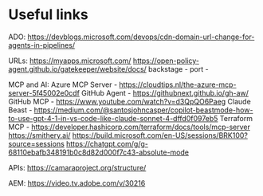 <h1>Useful links</h1>

ADO:
https://devblogs.microsoft.com/devops/cdn-domain-url-change-for-agents-in-pipelines/

URLs:
https://myapps.microsoft.com/
https://open-policy-agent.github.io/gatekeeper/website/docs/
backstage - 
port - 


MCP and AI:
Azure MCP Server - https://cloudtips.nl/the-azure-mcp-server-5f45002e0cdf
GitHub Agent - https://githubnext.github.io/gh-aw/
GitHub MCP - https://www.youtube.com/watch?v=d3QpQO6Paeg
Claude Beast - https://medium.com/@santosjohncasper/copilot-beastmode-how-to-use-gpt-4-1-in-vs-code-like-claude-sonnet-4-dffd0f097eb5
Terraform MCP - https://developer.hashicorp.com/terraform/docs/tools/mcp-server
https://smithery.ai/
https://build.microsoft.com/en-US/sessions/BRK100?source=sessions
https://chatgpt.com/g/g-68110ebafb348191b0c8d82d000f7c43-absolute-mode


APIs:
https://camaraproject.org/structure/

AEM:
https://video.tv.adobe.com/v/30216


